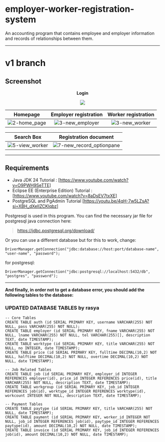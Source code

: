 # employer-worker-registration-system
An accounting program that contains employee and employer information and records of relationships between them.

---

# v1 branch
## Screenshot
<p align="center"><strong>Login</strong></p>
<p align="center"><img src="https://user-images.githubusercontent.com/71611710/157845415-c8f293df-5e1a-4ac5-a066-1971ee3ab6ae.png"></p>

| **Homepage**            | **Employer registration**|  **Worker registration**
:------------------------:|:------------------------:|:-------------------------:
![2-home_page](https://user-images.githubusercontent.com/71611710/157845986-0b99502d-ec6a-411c-999c-d37859dcf47e.png) | ![3-new_employer](https://user-images.githubusercontent.com/71611710/157849241-2a4ea23f-f195-4152-ab57-b2da20a1ea87.png)  |  ![3-new_worker](https://user-images.githubusercontent.com/71611710/157849850-5c6cfda1-05cd-4164-8287-474496cd189e.png)

| **Search Box**  | **Registration document**
:----------------:|:-------------------------:
![5-view_worker](https://user-images.githubusercontent.com/71611710/157850829-c03944a1-bd1b-41d6-875b-61f8d8ce4d62.png) | ![7-new_record_optionpane](https://user-images.githubusercontent.com/71611710/158039292-30c103d1-bdaa-4f3f-bd36-342815fd6efd.png)

---

## Requirements
* Java JDK 24 Tutorial : [https://www.youtube.com/watch?v=O9PWH9SeTTE]
* Eclipse EE (Enterprise Edition) Tutorial : [https://www.youtube.com/watch?v=8aDsEV7txXE]
* PostgreSQL and PgAdmin Tutorial [https://youtu.be/4qH-7w5LZsA?si=XBH_dXeIIZCKlqbz]


Postgresql is used in this program. You can find the necessary jar file for postgresql java connection here:

> https://jdbc.postgresql.org/download/

Or you can use a different database but for this to work, change:
```
DriverManager.getConnection("jdbc:database://host:port/database-name", "user-name", "password");
```
for postgresql:
```
DriverManager.getConnection("jdbc:postgresql://localhost:5432/db", "postgres", "password");
```
---

**And finally, in order not to get a database error, you should add the following tables to the database:**
### UPDATED DATABASE TABLES by rasya
```
-- Core Tables
CREATE TABLE auth (id SERIAL PRIMARY KEY, username VARCHAR(255) NOT NULL, pass VARCHAR(255) NOT NULL);
CREATE TABLE employer (id SERIAL PRIMARY KEY, fname VARCHAR(255) NOT NULL, lname VARCHAR(255) NOT NULL, tel VARCHAR(255)[], description TEXT, date TIMESTAMP);
CREATE TABLE worktype (id SERIAL PRIMARY KEY, title VARCHAR(255) NOT NULL, no INTEGER, date TIMESTAMP);
CREATE TABLE price (id SERIAL PRIMARY KEY, fulltime DECIMAL(10,2) NOT NULL, halftime DECIMAL(10,2) NOT NULL, overtime DECIMAL(10,2) NOT NULL, date TIMESTAMP);

-- Job Related Tables
CREATE TABLE job (id SERIAL PRIMARY KEY, employer_id INTEGER REFERENCES employer(id), price_id INTEGER REFERENCES price(id), title VARCHAR(255) NOT NULL, description TEXT, date TIMESTAMP);
CREATE TABLE workgroup (id SERIAL PRIMARY KEY, job_id INTEGER REFERENCES job(id), worktype_id INTEGER REFERENCES worktype(id), workcount INTEGER NOT NULL, description TEXT, date TIMESTAMP);

-- Payment Tables
CREATE TABLE paytype (id SERIAL PRIMARY KEY, title VARCHAR(255) NOT NULL, date TIMESTAMP);
CREATE TABLE payment (id SERIAL PRIMARY KEY, worker_id INTEGER NOT NULL, job_id INTEGER REFERENCES job(id), paytype_id INTEGER REFERENCES paytype(id), amount DECIMAL(10,2) NOT NULL, date TIMESTAMP);
CREATE TABLE invoice (id SERIAL PRIMARY KEY, job_id INTEGER REFERENCES job(id), amount DECIMAL(10,2) NOT NULL, date TIMESTAMP);
```
